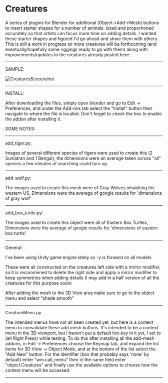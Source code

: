 # Creatures
A series of plugins for Blender for additional (Object->Add->Mesh) buttons to insert starter shapes for a number of animals: sized and proportioned accurately so that artists can focus more time on adding details.
I wanted these starter shapes and figured I'd go ahead and share them with others. This is still a work in progress so more creatures will be forthcoming (and eventually/hopefully some riggings ready to go with them) along with improvements/updates to the creatures already posted here.


------------------------------------------------------------------------------------------------------------
SAMPLE:

![CreaturesScreenshot](https://user-images.githubusercontent.com/50467171/83375187-09a11a00-a39c-11ea-8c29-83639bec0c94.png)


------------------------------------------------------------------------------------------------------------

INSTALL:
 
 After downloading the files, simply open blender and go to Edit -> Preferences, and under the Add-ons tab select the "Install" button then navigate to where the file is located. Don't forget to check the box to enable the addon after installing it.

SOME NOTES:

------------------------------------------------------------------------------------------------------------
  add_tiger.py:
  
   Images of several different species of tigers were used to create this (2 Sumatran and 1 Bengal), the dimensions were an average taken across "all" species a few minutes of searching could turn up.


------------------------------------------------------------------------------------------------------------

  add_wolf.py:
  
   The images used to create this mesh were of Gray Wolves inhabiting the western US. Dimensions were the average of google results for 'dimensions of gray wolf'

------------------------------------------------------------------------------------------------------------

  add_box_turtle.py:
  
   The images used to create this object were all of Eastern Box Turtles, Dimensions were the average of google results for 'dimensions of eastern box turtle'

------------------------------------------------------------------------------------------------------------

  General:
  
   I've been using Unity game engine lately so -y is forward on all models
   
   These were all constructed on the creatures left side with a mirror modifier, so it is recommened to delete the right side and apply a mirror modifier to keep symmetries when adding details (I may add in a half version of all the creatures for this purpose soon)
   
   After adding the mesh to the 3D View area make sure to go to the object menu and select "shade smooth"
   
-------------------------------------------------------------------------------------------------------------

CreatureMenu.py
  
  The intended menus have not all been created yet, but here is a context menu to consolidate these add mesh buttons. It's intended to be a context menu in the 3D viewport, but I haven't put a default hot-key in it yet, I set to (alt Right Press) while testing. To do this after installing all the add-mesh addons, in Edit -> Preferences choose the Keymap tab, and expand the list items for 3D View -> Object Mode, and at the bottom of the list select the "Add New" button. For the identifier (box that probably says 'none' by default) enter "wm.call_menu" then in the name field enter "object.Creatures" and finally use the available options to choose how the context menu will be accessed.

--------------------------------------------------------------------------------------------------------------
    
